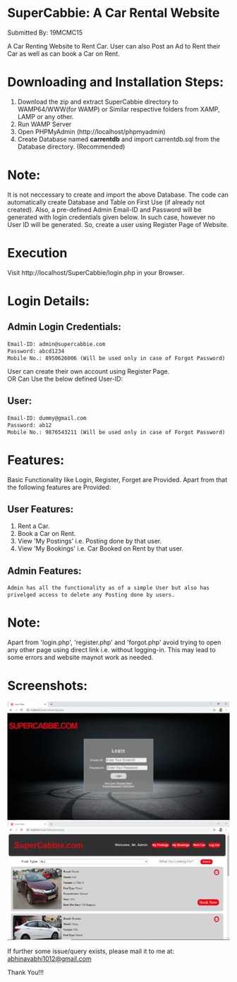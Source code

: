 # SuperCabbie: A Car Rental Website
Submitted By: 19MCMC15  

A Car Renting Website to Rent Car.
User can also Post an Ad to Rent their Car as well as can book a Car on Rent.

# Downloading and Installation Steps:
1. Download the zip and extract SuperCabbie directory to WAMP64/WWW(for WAMP) or Similar respective folders from XAMP, LAMP or any other.
2. Run WAMP Server
3. Open PHPMyAdmin (http://localhost/phpmyadmin)
3. Create Database named <b>carrentdb</b> and import carrentdb.sql from the Database directory. (Recommended)

# Note:
It is not neccessary to create and import the above Database. 
The code can automatically create Database and Table on First Use (if already not created).
Also, a pre-defined Admin Email-ID and Password will be generated with login credentials given below.
In such case, however no User ID will be generated. So, create a user using Register Page of Website.

# Execution
Visit http://localhost/SuperCabbie/login.php in your Browser.

# Login Details:

## Admin Login Credentials:
	Email-ID: admin@supercabbie.com
	Password: abcd1234
	Mobile No.: 8950626006 (Will be used only in case of Forgot Password)


User can create their own account using Register Page.			
			OR
Can Use the below defined User-ID:
## User:
	Email-ID: dummy@gmail.com
	Password: ab12
	Mobile No.: 9876543211 (Will be used only in case of Forgot Password)	


# Features:
Basic Functionality like Login, Register, Forget are Provided.
Apart from that the following features are Provided:

## User Features:
1. Rent a Car.
2. Book a Car on Rent.
3. View 'My Postings' i.e. Posting done by that user.
4. View 'My Bookings' i.e. Car Booked on Rent by that user.
	
## Admin Features:
	Admin has all the functionality as of a simple User but also has privelged access to delete any Posting done by users.
	
# Note:
Apart from 'login.php', 'register.php' and 'forgot.php' avoid trying to open any other page using direct link i.e. without logging-in.
This may lead to some errors and website maynot work as needed.


# Screenshots:
![Login Page](Screenshots/login.PNG)
![Admin Home Page](Screenshots/adminHome.PNG)

If further some issue/query exists, please mail it to me at:
				abhinavabhi1012@gmail.com
				
				
				
Thank You!!!
